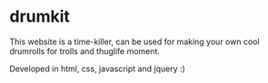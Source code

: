 # drumkit
This website is a time-killer, can be used for making your own cool drumrolls for trolls and thuglife moment.



Developed in html, css, javascript and jquery :)


